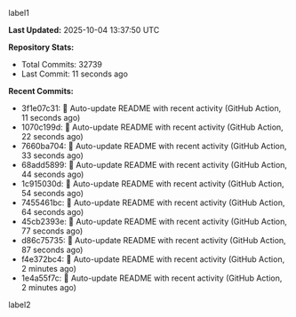 
label1 
<!-- ACTIVITY_START -->
**Last Updated:** 2025-10-04 13:37:50 UTC

**Repository Stats:**
- Total Commits: 32739
- Last Commit: 11 seconds ago

**Recent Commits:**
- 3f1e07c31: 🤖 Auto-update README with recent activity (GitHub Action, 11 seconds ago)
- 1070c199d: 🤖 Auto-update README with recent activity (GitHub Action, 22 seconds ago)
- 7660ba704: 🤖 Auto-update README with recent activity (GitHub Action, 33 seconds ago)
- 68add5899: 🤖 Auto-update README with recent activity (GitHub Action, 44 seconds ago)
- 1c915030d: 🤖 Auto-update README with recent activity (GitHub Action, 54 seconds ago)
- 7455461bc: 🤖 Auto-update README with recent activity (GitHub Action, 64 seconds ago)
- 45cb2393e: 🤖 Auto-update README with recent activity (GitHub Action, 77 seconds ago)
- d86c75735: 🤖 Auto-update README with recent activity (GitHub Action, 87 seconds ago)
- f4e372bc4: 🤖 Auto-update README with recent activity (GitHub Action, 2 minutes ago)
- 1e4a55f7c: 🤖 Auto-update README with recent activity (GitHub Action, 2 minutes ago)
<!-- ACTIVITY_END -->

label2
